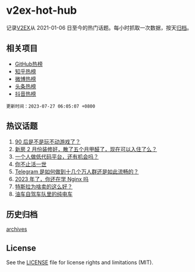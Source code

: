 # v2ex-hot-hub

 记录[V2EX](https://www.v2ex.com/)从 2021-01-06 日至今的热门话题。每小时抓取一次数据，按天[归档](archives)。
 
 ## 相关项目

- [GitHub热榜](https://github.com/snaildev/github-hot-hub)
- [知乎热榜](https://github.com/snaildev/zhihu-hot-hub)
- [微博热榜](https://github.com/snaildev/weibo-hot-hub)
- [头条热榜](https://github.com/snaildev/toutiao-hot-hub)
- [抖音热榜](https://github.com/snaildev/douyin-hot-hub)


 `更新时间：2023-07-27 06:05:07 +0800`

## 热议话题

1. [90 后是不是玩不动游戏了？](https://www.v2ex.com/t/959778)
1. [新房 2 月份装修好，散了五个月甲醛了，现在可以入住了么？](https://www.v2ex.com/t/959773)
1. [一个人做低代码平台，还有机会吗？](https://www.v2ex.com/t/959868)
1. [你不止活一世](https://www.v2ex.com/t/959747)
1. [Telegram 是如何做到十几个万人群还是如此流畅的？](https://www.v2ex.com/t/959739)
1. [2023 年了，你还在学 Nginx 吗](https://www.v2ex.com/t/959994)
1. [特斯拉为啥卖的这么好？](https://www.v2ex.com/t/959951)
1. [油车自驾车队里的纯电车](https://www.v2ex.com/t/959740)

## 历史归档

[archives](archives)

## License

See the [LICENSE](LICENSE) file for license rights and limitations (MIT).

